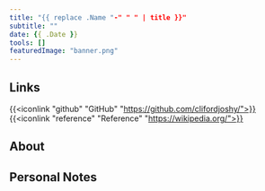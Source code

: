 ```yaml
---
title: "{{ replace .Name "-" " " | title }}"
subtitle: ""
date: {{ .Date }}
tools: []
featuredImage: "banner.png"
---
```


## Links

{{<iconlink "github" "GitHub" "https://github.com/clifordjoshy/">}}&emsp;
{{<iconlink "reference" "Reference" "https://wikipedia.org/">}}

## About

## Personal Notes
